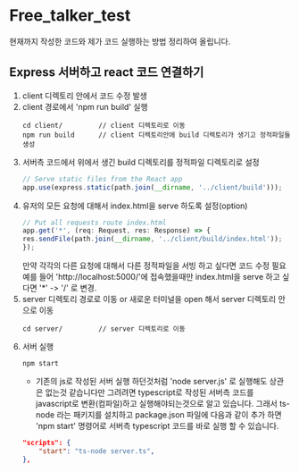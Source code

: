# Free_talker_test

현재까지 작성한 코드와 제가 코드 실행하는 방법 정리하여 올립니다.

## Express 서버하고 react 코드 연결하기
1. client 디렉토리 안에서 코드 수정 발생
2. client 경로에서 'npm run build' 실행
    ~~~ 
    cd client/         // client 디렉토리로 이동
    npm run build      // client 디렉토리안에 build 디렉토리가 생기고 정적파일들 생성
    ~~~ 
3. 서버측 코드에서 위에서 생긴 build 디렉토리를 정적파일 디렉토리로 설정
    ~~~ typescript
    // Serve static files from the React app
    app.use(express.static(path.join(__dirname, '../client/build')));
    ~~~
4. 유저의 모든 요청에 대해서 index.html을 serve 하도록 설정(option)
    ~~~ typescript
    // Put all requests route index.html
    app.get('*', (req: Request, res: Response) => {
    res.sendFile(path.join(__dirname, '../client/build/index.html'));
    });
    ~~~
    만약 각각의 다른 요청에 대해서 다른 정적파일을 서빙 하고 싶다면 코드 수정 필요
    예를 들어 'http://localhost:5000/'에 접속했을때만 index.html을 serve 하고 싶다면 '*' -> '/' 로 변경. 
5. server 디렉토리 경로로 이동 or 새로운 터미널을 open 해서 server 디렉토리 안으로 이동
    ~~~
    cd server/         // server 디렉토리로 이동
    ~~~
6. 서버 실행
    ~~~
    npm start
    ~~~
    - 기존의 js로 작성된 서버 실행 하던것처럼 'node server.js' 로 실행해도 상관은 없는것 같습니다만 그려려면 typescript로 작성된 서버측 코드를 javascript로 변환(컴파일)하고 실행해야되는것으로 알고 있습니다.
    그래서 ts-node 라는 패키지를 설치하고 package.json 파일에 다음과 같이 추가 하면 'npm start' 명령어로 서버측 typescript 코드를 바로 실행 할 수 있습니다.
    ~~~ json
    "scripts": {
        "start": "ts-node server.ts",
    },
    ~~~
